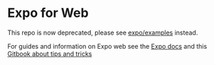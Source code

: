 # Expo for Web

This repo is now deprecated, please see [expo/examples](https://github.com/expo/examples) instead.

For guides and information on Expo web see the [Expo docs](https://docs.expo.io/) and this [Gitbook about tips and tricks](https://baconbrix.gitbook.io/react-native-web/)
